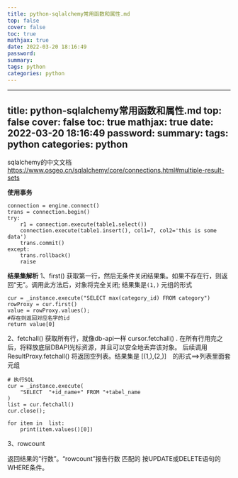 ```yaml
---
title: python-sqlalchemy常用函数和属性.md
top: false
cover: false
toc: true
mathjax: true
date: 2022-03-20 18:16:49
password:
summary:
tags: python
categories: python
---
```

---
title: python-sqlalchemy常用函数和属性.md
top: false
cover: false
toc: true
mathjax: true
date: 2022-03-20 18:16:49
password:
summary:
tags: python
categories: python
---
sqlalchemy的中文文档
https://www.osgeo.cn/sqlalchemy/core/connections.html#multiple-result-sets

**使用事务**
~~~
connection = engine.connect()
trans = connection.begin()
try:
    r1 = connection.execute(table1.select())
    connection.execute(table1.insert(), col1=7, col2='this is some data')
    trans.commit()
except:
    trans.rollback()
    raise
~~~

**结果集解析**
1、first()
获取第一行，然后无条件关闭结果集。如果不存在行，则返回“无”。调用此方法后，对象将完全关闭;
结果集是`(1,)` 元组的形式
~~~
cur = _instance.execute("SELECT max(category_id) FROM category")
rowProxy = cur.first()
value = rowProxy.values();
#存在则返回对应名字的id
return value[0]
~~~


2、fetchall()
获取所有行，就像db-api一样 cursor.fetchall() .  在所有行用完之后，将释放底层DBAPI光标资源，并且可以安全地丢弃该对象。  后续调用 ResultProxy.fetchall() 将返回空列表。结果集是
[(1,),(2,)]　的形式==>列表里面套元组

~~~
# 执行SQL
cur = _instance.execute(
    "SELECT  "+id_name+" FROM "+tabel_name
)
list = cur.fetchall()
cur.close();

for item in  list:
    print(item.values()[0])
~~~

3、rowcount

返回结果的“行数”。“rowcount”报告行数 匹配的 按UPDATE或DELETE语句的WHERE条件。
